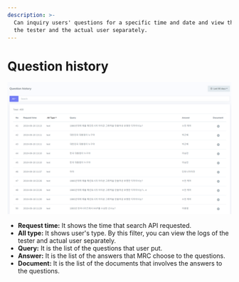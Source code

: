 ```yaml
---
description: >-
  Can inquiry users' questions for a specific time and date and view the logs of
  the tester and the actual user separately.
---
```


# Question history

![Question history page](../../.gitbook/assets/image%20%2822%29.png)

* **Request time:** It shows the time that search API requested.
* **All type:** It shows user's type. By this filter, you can view the logs of the tester and actual user separately.
* **Query:** It is the list of the questions that user put.
* **Answer:** It is the list of the answers that MRC choose to the questions.
* **Document:** It is the list of the documents that involves the answers to the questions.



